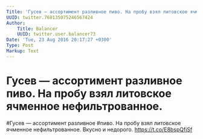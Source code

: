 ```yaml
---
Title: 'Гусев — ассортимент разливное пиво. На пробу взял литовское ячменное нефильтрованное.'
UUID: twitter.768135075246567424
Author:
    Title: Balancer
    UUID: twitter.user.balancer73
Date: 'Tue, 23 Aug 2016 20:17:27 +0300'
Type: Post
Markup: Text
---
```


# Гусев — ассортимент разливное пиво. На пробу взял литовское ячменное нефильтрованное.

#Гусев — ассортимент разливное #пиво. На пробу взял
литовское ячменное нефильтрованное. Вкусно и недорого.
https://t.co/E8bspQfjSf